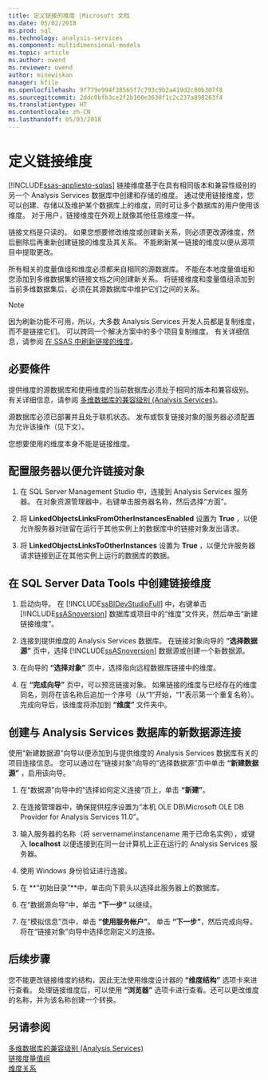 ```yaml
---
title: 定义链接的维度 |Microsoft 文档
ms.date: 05/02/2018
ms.prod: sql
ms.technology: analysis-services
ms.component: multidimensional-models
ms.topic: article
ms.author: owend
ms.reviewer: owend
author: minewiskan
manager: kfile
ms.openlocfilehash: 9f779e994f38565f7c793c9b2a419d2c80b307f8
ms.sourcegitcommit: 2ddc0bfb3ce2f2b160e3638f1c2c237a898263f4
ms.translationtype: HT
ms.contentlocale: zh-CN
ms.lasthandoff: 05/03/2018
---
```

# <a name="define-linked-dimensions"></a>定义链接维度
[!INCLUDE[ssas-appliesto-sqlas](../../includes/ssas-appliesto-sqlas.md)]
  链接维度基于在具有相同版本和兼容性级别的另一个 Analysis Services 数据库中创建和存储的维度。 通过使用链接维度，您可以创建、存储以及维护某个数据库上的维度，同时可让多个数据库的用户使用该维度。 对于用户，链接维度在外观上就像其他任意维度一样。  
  
 链接文档是只读的。 如果您想要修改维度或创建新关系，则必须更改源维度，然后删除后再重新创建链接的维度及其关系。 不能刷新某一链接的维度以便从源项目中提取更改。  
  
 所有相关的度量值组和维度必须都来自相同的源数据库。 不能在本地度量值组和您添加到多维数据集的链接文档之间创建新关系。 将链接维度和度量值组添加到当前多维数据集后，必须在其源数据库中维护它们之间的关系。  
  
> [!NOTE]  
>  因为刷新功能不可用，所以，大多数 Analysis Services 开发人员都是复制维度，而不是链接它们。 可以跨同一个解决方案中的多个项目复制维度。 有关详细信息，请参阅 [在 SSAS 中刷新链接的维度](http://sqlblog.com/blogs/marco_russo/archive/2006/09/12/refresh-of-a-linked-dimension-in-ssas.aspx)。  
  
## <a name="prerequisites"></a>必要條件  
 提供维度的源数据库和使用维度的当前数据库必须处于相同的版本和兼容级别。 有关详细信息，请参阅 [多维数据库的兼容级别 (Analysis Services)](../../analysis-services/multidimensional-models/compatibility-level-of-a-multidimensional-database-analysis-services.md)。  
  
 源数据库必须已部署并且处于联机状态。 发布或恢复链接对象的服务器必须配置为允许该操作（见下文）。  
  
 您想要使用的维度本身不能是链接维度。  
  
## <a name="configure-server-to-allow-linked-objects"></a>配置服务器以便允许链接对象  
  
1.  在 SQL Server Management Studio 中，连接到 Analysis Services 服务器。 在对象资源管理器中，右键单击服务器名称，然后选择“方面”。  
  
2.  将 **LinkedObjectsLinksFromOtherInstancesEnabled** 设置为 **True** ，以便允许服务器对驻留在运行于其他实例上的数据库中的链接对象发出请求。  
  
3.  将 **LinkedObjectsLinksToOtherInstances** 设置为 **True** ，以便允许服务器请求链接到正在其他实例上运行的数据库的数据。  
  
## <a name="create-a-linked-dimension-in-sql-server-data-tools"></a>在 SQL Server Data Tools 中创建链接维度  
  
1.  启动向导。 在 [!INCLUDE[ssBIDevStudioFull](../../includes/ssbidevstudiofull-md.md)] 中，右键单击 [!INCLUDE[ssASnoversion](../../includes/ssasnoversion-md.md)] 数据库或项目中的“维度”文件夹，然后单击“新建链接维度”。  
  
2.  连接到提供维度的 Analysis Services 数据库。 在链接对象向导的 **“选择数据源”** 页中，选择 [!INCLUDE[ssASnoversion](../../includes/ssasnoversion-md.md)] 数据源或创建一个新数据源。  
  
3.  在向导的 **“选择对象”** 页中，选择指向远程数据库链接中的维度。  
  
4.  在 **“完成向导”** 页中，可以预览链接对象。 如果链接的维度与已经存在的维度同名，则将在该名称后追加一个序号（从“1”开始，“1”表示第一个重复名称）。 完成向导后，该维度将添加到 **“维度”** 文件夹中。  
  
##  <a name="bkmk_CreateNew"></a> 创建与 Analysis Services 数据库的新数据源连接  
 使用“新建数据源”向导以便添加到与提供维度的 Analysis Services 数据库有关的项目连接信息。 您可以通过在“链接对象”向导的“选择数据源”页中单击 **“新建数据源”** ，启用该向导。  
  
1.  在“数据源”向导中的“选择如何定义连接”页上，单击 **“新建”**。  
  
2.  在连接管理器中，确保提供程序设置为“本机 OLE DB\Microsoft OLE DB Provider for Analysis Services 11.0”。  
  
3.  输入服务器的名称（将 servername\\instancename 用于已命名实例），或键入 **localhost** 以便连接到在同一台计算机上正在运行的 Analysis Services 服务器。  
  
4.  使用 Windows 身份验证进行连接。  
  
5.  在 **“初始目录”**中，单击向下箭头以选择此服务器上的数据库。  
  
6.  在“数据源向导”中，单击 **“下一步”** 以继续。  
  
7.  在“模拟信息”页中，单击 **“使用服务帐户”**。 单击 **“下一步”**，然后完成向导。 将在“链接对象”向导中选择您刚定义的连接。  
  
## <a name="next-steps"></a>后续步骤  
 您不能更改链接维度的结构，因此无法使用维度设计器的 **“维度结构”** 选项卡来进行查看。 处理链接维度后，可以使用 **“浏览器”** 选项卡进行查看。还可以更改维度的名称，并为该名称创建一个转换。  
  
## <a name="see-also"></a>另请参阅  
 [多维数据库的兼容级别 (Analysis Services)](../../analysis-services/multidimensional-models/compatibility-level-of-a-multidimensional-database-analysis-services.md)   
 [链接度量值组](../../analysis-services/multidimensional-models/linked-measure-groups.md)   
 [维度关系](../../analysis-services/multidimensional-models-olap-logical-cube-objects/dimension-relationships.md)  
  
  
